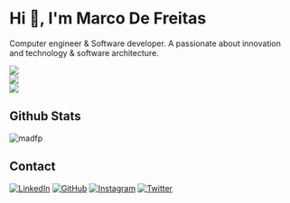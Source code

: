 # Hi 👋, I'm Marco De Freitas
Computer engineer & Software developer. A passionate about innovation and technology & software architecture.

<div>
  <img src="https://skillicons.dev/icons?i=python,docker,django,php,laravel,java,go" />
  <br>
  <img src="https://skillicons.dev/icons?i=yarn,npm,pnpm,bun,deno,wordpress,linux,c,astro" />
  <br>
  <img src="https://skillicons.dev/icons?i=nodejs,javascript,react,typescript,angular,github,tailwind,git,nextjs,redux,html,css,figma" />
</div>

## Github Stats

<p><img align="center" src="https://github-readme-streak-stats.herokuapp.com/?user=madfp&" alt="madfp" /></p>

## Contact
[![LinkedIn](https://img.shields.io/badge/LinkedIn-0077B5?style=for-the-badge&logo=linkedin&logoColor=white)](https://www.linkedin.com/in/marco-de-freitas/)
[![GitHub](https://img.shields.io/badge/github-%23121011.svg?style=for-the-badge&logo=github&logoColor=white)](https://github.com/madfp)
[![Instagram](https://img.shields.io/badge/Instagram-%23E4405F.svg?style=for-the-badge&logo=Instagram&logoColor=white)](https://www.instagram.com/maarco_04/)
[![Twitter](https://img.shields.io/badge/Twitter-%231DA1F2.svg?style=for-the-badge&logo=Twitter&logoColor=white)](https://twitter.com/maarco_04)
<!--[![Portfolio](https://img.shields.io/badge/Portfolio-FF5722?style=for-the-badge&logo=todoist&logoColor=white)](https://twitter.com/maarco_04)-->
<!--[![Mail](https://img.shields.io/badge/Gmail-D14836?style=for-the-badge&logo=gmail&logoColor=white)](mailto:marcoantoniodfp@gmail.com)-->

